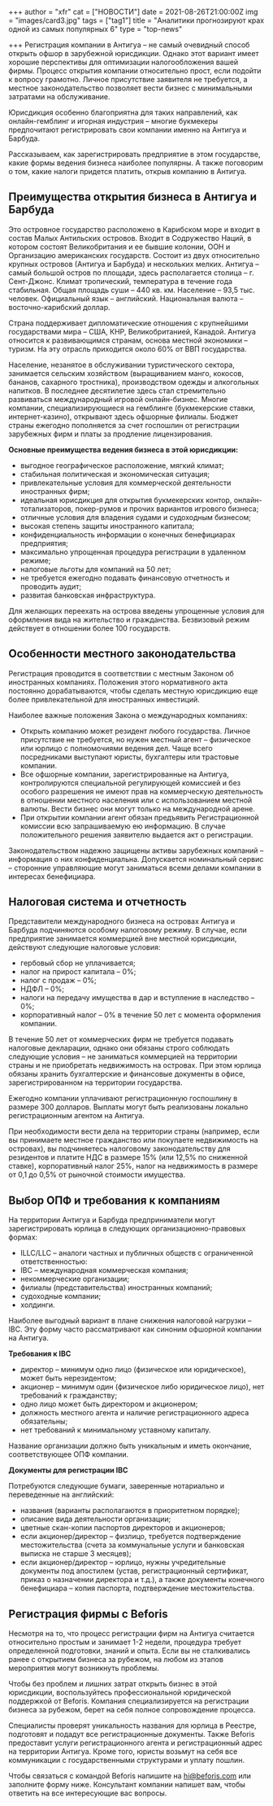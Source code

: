 +++
author = "xfr"
cat = ["НОВОСТИ"]
date = 2021-08-26T21:00:00Z
img = "images/card3.jpg"
tags = ["tag1"]
title = "Аналитики прогнозируют крах одной из самых популярных 6"
type = "top-news"

+++
Регистрация компании в Антигуа – не самый очевидный способ открыть офшор в зарубежной юрисдикции. Однако этот вариант имеет хорошие перспективы для оптимизации налогообложения вашей фирмы. Процесс открытия компании относительно прост, если подойти к вопросу грамотно. Личное присутствие заявителя не требуется, а местное законодательство позволяет вести бизнес с минимальными затратами на обслуживание.

Юрисдикция особенно благоприятна для таких направлений, как онлайн-гемблинг и игорная индустрия – многие букмекеры предпочитают регистрировать свои компании именно на Антигуа и Барбуда.

Рассказываем, как зарегистрировать предприятие в этом государстве, какие формы ведения бизнеса наиболее популярны. А также поговорим о том, какие налоги придется платить, открыв компанию в Антигуа.

## **Преимущества открытия бизнеса в Антигуа и Барбуда**

Это островное государство расположено в Карибском море и входит в состав Малых Антильских островов. Входит в Содружество Наций, в котором состоят Великобритания и ее бывшие колонии, ООН и Организацию американских государств. Состоит из двух относительно крупных островов (Антигуа и Барбуда) и нескольких мелких. Антигуа – самый большой остров по площади, здесь располагается столица – г. Сент-Джонс. Климат тропический, температура в течение года стабильная. Общая площадь суши – 440 кв. км. Население – 93,5 тыс. человек. Официальный язык – английский. Национальная валюта – восточно-карибский доллар.

Страна поддерживает дипломатические отношения с крупнейшими государствами мира – США, КНР, Великобританией, Канадой. Антигуа относится к развивающимся странам, основа местной экономики – туризм. На эту отрасль приходится около 60% от ВВП государства.

Население, незанятое в обслуживании туристического сектора, занимается сельским хозяйством (выращиванием манго, кокосов, бананов, сахарного тростника), производством одежды и алкогольных напитков. В последнее десятилетие здесь стал стремительно развиваться международный игровой онлайн-бизнес. Многие компании, специализирующиеся на гемблинге (букмекерские ставки, интернет-казино), открывают здесь офшорные филиалы. Бюджет страны ежегодно пополняется за счет госпошлин от регистрации зарубежных фирм и платы за продление лицензирования.

**Основные преимущества ведения бизнеса в этой юрисдикции:**

* выгодное географическое расположение, мягкий климат;
* стабильная политическая и экономическая ситуация;
* привлекательные условия для коммерческой деятельности иностранных фирм;
* идеальная юрисдикция для открытия букмекерских контор, онлайн-тотализаторов, покер-румов и прочих вариантов игрового бизнеса;
* отличные условия для владения судами и судоходным бизнесом;
* высокая степень защиты иностранного капитала;
* конфиденциальность информации о конечных бенефициарах предприятия;
* максимально упрощенная процедура регистрации в удаленном режиме;
* налоговые льготы для компаний на 50 лет;
* не требуется ежегодно подавать финансовую отчетность и проводить аудит;
* развитая банковская инфраструктура.

Для желающих переехать на острова введены упрощенные условия для оформления вида на жительство и гражданства. Безвизовый режим действует в отношении более 100 государств.

## **Особенности местного законодательства**

Регистрация проводится в соответствии с местным Законом об иностранных компаниях. Положения этого нормативного акта постоянно дорабатываются, чтобы сделать местную юрисдикцию еще более привлекательной для иностранных инвестиций.

Наиболее важные положения Закона о международных компаниях:

* Открыть компанию может резидент любого государства. Личное присутствие не требуется, но нужен местный агент – физическое или юрлицо с полномочиями ведения дел. Чаще всего посредниками выступают юристы, бухгалтеры или трастовые компании.
* Все офшорные компании, зарегистрированные на Антигуа, контролируются специальной регулирующей комиссией и без особого разрешения не имеют прав на коммерческую деятельность в отношении местного населения или с использованием местной валюты. Вести бизнес они могут только на международной арене.
* При открытии компании агент обязан предъявить Регистрационной комиссии всю запрашиваемую ею информацию. В случае положительного решения заявителю выдается акт о регистрации.

Законодательством надежно защищены активы зарубежных компаний – информация о них конфиденциальна. Допускается номинальный сервис – сторонние управляющие могут заниматься всеми делами компании в интересах бенефициара.

## **Налоговая система и отчетность**

Представители международного бизнеса на островах Антигуа и Барбуда подчиняются особому налоговому режиму. В случае, если предприятие занимается коммерцией вне местной юрисдикции, действуют следующие налоговые условия:

* гербовый сбор не уплачивается;
* налог на прирост капитала – 0%;
* налог с продаж – 0%;
* НДФЛ – 0%;
* налоги на передачу имущества в дар и вступление в наследство – 0%;
* корпоративный налог – 0% в течение 50 лет с момента оформления компании.

В течение 50 лет от коммерческих фирм не требуется подавать налоговые декларации, однако они обязаны строго соблюдать следующие условия – не заниматься коммерцией на территории страны и не приобретать недвижимость на островах. При этом юрлица обязаны хранить бухгалтерские и финансовые документы в офисе, зарегистрированном на территории государства.

Ежегодно компании уплачивают регистрационную госпошлину в размере 300 долларов. Выплаты могут быть реализованы локально регистрационным агентом на Антигуа.

При необходимости вести дела на территории страны (например, если вы принимаете местное гражданство или покупаете недвижимость на островах), вы подчиняетесь налоговому законодательству для резидентов и платите НДС в размере 15% (или 12,5% по сниженной ставке), корпоративный налог 25%, налог на недвижимость в размере от 0,1 до 0,5% от рыночной стоимости имущества.

## **Выбор ОПФ и требования к компаниям**

На территории Антигуа и Барбуда предприниматели могут зарегистрировать юрлица в следующих организационно-правовых формах:

* ILLC/LLC – аналоги частных и публичных обществ с ограниченной ответственностью:
* IBC – международная коммерческая компания;
* некоммерческие организации;
* филиалы (представительства) иностранных компаний;
* судоходные компании;
* холдинги.

Наиболее выгодный вариант в плане снижения налоговой нагрузки – IBC. Эту форму часто рассматривают как синоним офшорной компании на Антигуа.

**Требования к IBC**

* директор – минимум одно лицо (физическое или юридическое), может быть нерезидентом;
* акционер – минимум один (физическое либо юридическое лицо), нет требований к гражданству;
* одно лицо может быть директором и акционером;
* должность местного агента и наличие регистрационного адреса обязательны;
* нет требований к минимальному уставному капиталу.

Название организации должно быть уникальным и иметь окончание, соответствующее ОПФ компании.

**Документы для регистрации IBC**

Потребуются следующие бумаги, заверенные нотариально и переведенные на английский:

* названия (варианты располагаются в приоритетном порядке);
* описание вида деятельности организации;
* цветные скан-копии паспортов директоров и акционеров;
* если акционер/директор – физлицо, требуется подтверждение местожительства (счета за коммунальные услуги и банковская выписка не старше 3 месяцев);
* если акционер/директор – юрлицо, нужны учредительные документы под апостилем (устав, регистрационный сертификат, приказ о назначении директора и т.д.), а также документы конечного бенефициара – копия паспорта, подтверждение местожительства.

## **Регистрация фирмы с Beforis**

Несмотря на то, что процесс регистрации фирм на Антигуа считается относительно простым и занимает 1-2 недели, процедура требует определенной подготовки, знаний и опыта. Если вы не сталкивались ранее с открытием бизнеса за рубежом, на любом из этапов мероприятия могут возникнуть проблемы.

Чтобы без проблем и лишних затрат открыть бизнес в этой юрисдикции, воспользуйтесь профессиональной юридической поддержкой от Beforis. Компания специализируется на регистрации бизнеса за рубежом, берет на себя полное сопровождение процесса.

Специалисты проверят уникальность названия для юрлица в Реестре, подготовят и подадут все регистрационные документы. Также Beforis предоставит услуги регистрационного агента и регистрационный адрес на территории Антигуа. Кроме того, юристы возьмут на себя все коммуникации с государственными структурами и уплату пошлин.

Чтобы связаться с командой Beforis напишите на [hi@beforis.com](mailto:hi@beforis.com) или заполните форму ниже. Консультант компании напишет вам, чтобы ответить на все интересующие вас вопросы.